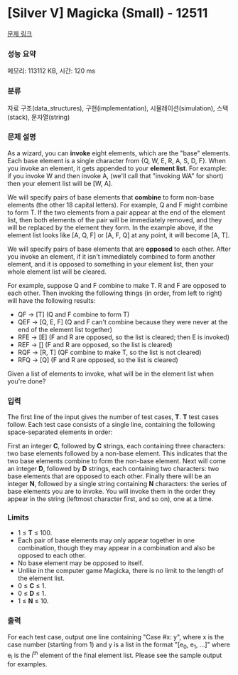 # [Silver V] Magicka (Small) - 12511 

[문제 링크](https://www.acmicpc.net/problem/12511) 

### 성능 요약

메모리: 113112 KB, 시간: 120 ms

### 분류

자료 구조(data_structures), 구현(implementation), 시뮬레이션(simulation), 스택(stack), 문자열(string)

### 문제 설명

<p>As a wizard, you can <strong>invoke</strong> eight elements, which are the "base" elements. Each base element is a single character from {Q, W, E, R, A, S, D, F}. When you invoke an element, it gets appended to your <strong>element list</strong>. For example: if you invoke W and then invoke A, (we'll call that "invoking WA" for short) then your element list will be [W, A].</p>

<p>We will specify pairs of base elements that <strong>combine</strong> to form non-base elements (the other 18 capital letters). For example, Q and F might combine to form T. If the two elements from a pair appear at the end of the element list, then both elements of the pair will be immediately removed, and they will be replaced by the element they form. In the example above, if the element list looks like [A, Q, F] or [A, F, Q] at any point, it will become [A, T].</p>

<p>We will specify pairs of base elements that are <strong>opposed</strong> to each other. After you invoke an element, if it isn't immediately combined to form another element, and it is opposed to something in your element list, then your whole element list will be cleared.</p>

<p>For example, suppose Q and F combine to make T. R and F are opposed to each other. Then invoking the following things (in order, from left to right) will have the following results:</p>

<ul>
	<li>QF → [T] (Q and F combine to form T)</li>
	<li>QEF → [Q, E, F] (Q and F can't combine because they were never at the end of the element list together)</li>
	<li>RFE → [E] (F and R are opposed, so the list is cleared; then E is invoked)</li>
	<li>REF → [] (F and R are opposed, so the list is cleared)</li>
	<li>RQF → [R, T] (QF combine to make T, so the list is not cleared)</li>
	<li>RFQ → [Q] (F and R are opposed, so the list is cleared)</li>
</ul>

<p>Given a list of elements to invoke, what will be in the element list when you're done?</p>

### 입력 

 <p>The first line of the input gives the number of test cases, <strong>T</strong>.  <strong>T</strong> test cases follow. Each test case consists of a single line, containing the following space-separated elements in order:</p>

<p>First an integer <strong>C</strong>, followed by <strong>C</strong> strings, each containing three characters: two base elements followed by a non-base element. This indicates that the two base elements combine to form the non-base element. Next will come an integer <strong>D</strong>, followed by <strong>D</strong> strings, each containing two characters: two base elements that are opposed to each other. Finally there will be an integer <strong>N</strong>, followed by a single string containing <strong>N</strong> characters: the series of base elements you are to invoke. You will invoke them in the order they appear in the string (leftmost character first, and so on), one at a time.</p>

<h3>Limits</h3>

<ul>
	<li>1 ≤ <strong>T</strong> ≤ 100.</li>
	<li>Each pair of base elements may only appear together in one combination, though they may appear in a combination and also be opposed to each other.</li>
	<li>No base element may be opposed to itself.</li>
	<li>Unlike in the computer game Magicka, there is no limit to the length of the element list.</li>
	<li>0 ≤ <strong>C</strong> ≤ 1.</li>
	<li>0 ≤ <strong>D</strong> ≤ 1.</li>
	<li>1 ≤ <strong>N</strong> ≤ 10.</li>
</ul>

### 출력 

 <p>For each test case, output one line containing "Case #x: y", where x is the case number (starting from 1) and y is a list in the format "[e<sub>0</sub>, e<sub>1</sub>, ...]" where e<sub>i</sub> is the i<sup>th</sup> element of the final element list. Please see the sample output for examples.</p>

